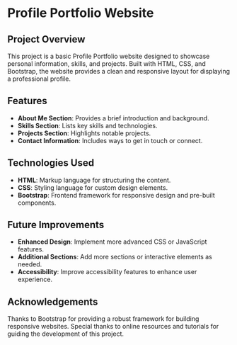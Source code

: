 
# **Profile Portfolio Website**

## **Project Overview**

This project is a basic Profile Portfolio website designed to showcase personal information, skills, and projects. Built with HTML, CSS, and Bootstrap, the website provides a clean and responsive layout for displaying a professional profile.

## **Features**

- **About Me Section**: Provides a brief introduction and background.
- **Skills Section**: Lists key skills and technologies.
- **Projects Section**: Highlights notable projects.
- **Contact Information**: Includes ways to get in touch or connect.

## **Technologies Used**

- **HTML**: Markup language for structuring the content.
- **CSS**: Styling language for custom design elements.
- **Bootstrap**: Frontend framework for responsive design and pre-built components.

## **Future Improvements**

- **Enhanced Design**: Implement more advanced CSS or JavaScript features.
- **Additional Sections**: Add more sections or interactive elements as needed.
- **Accessibility**: Improve accessibility features to enhance user experience.

## **Acknowledgements**

Thanks to Bootstrap for providing a robust framework for building responsive websites. Special thanks to online resources and tutorials for guiding the development of this project.
